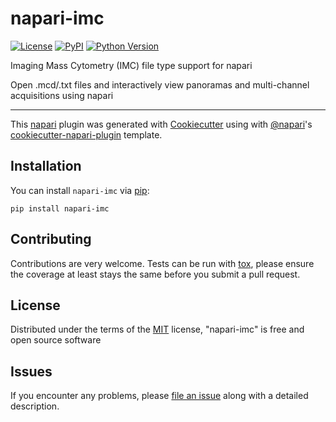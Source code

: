 # napari-imc

[![License](https://img.shields.io/pypi/l/napari-imc.svg?color=green)](https://github.com/BodenmillerGroup/napari-imc/raw/master/LICENSE)
[![PyPI](https://img.shields.io/pypi/v/napari-imc.svg?color=green)](https://pypi.org/project/napari-imc)
[![Python Version](https://img.shields.io/pypi/pyversions/napari-imc.svg?color=green)](https://python.org)
<!-- [![tests](https://github.com/BodenmillerGroup/napari-imc/workflows/tests/badge.svg)](https://github.com/BodenmillerGroup/napari-imc/actions) -->
<!-- [![codecov](https://codecov.io/gh/BodenmillerGroup/napari-imc/branch/master/graph/badge.svg)](https://codecov.io/gh/BodenmillerGroup/napari-imc) -->

Imaging Mass Cytometry (IMC) file type support for napari

Open .mcd/.txt files and interactively view panoramas and multi-channel acquisitions using napari 

----------------------------------

This [napari] plugin was generated with [Cookiecutter] using with [@napari]'s [cookiecutter-napari-plugin] template.

<!--
Don't miss the full getting started guide to set up your new package:
https://github.com/napari/cookiecutter-napari-plugin#getting-started

and review the napari docs for plugin developers:
https://napari.org/docs/plugins/index.html
-->

## Installation

You can install `napari-imc` via [pip]:

    pip install napari-imc

## Contributing

Contributions are very welcome. Tests can be run with [tox], please ensure
the coverage at least stays the same before you submit a pull request.

## License

Distributed under the terms of the [MIT] license,
"napari-imc" is free and open source software

## Issues

If you encounter any problems, please [file an issue] along with a detailed description.

[napari]: https://github.com/napari/napari
[Cookiecutter]: https://github.com/audreyr/cookiecutter
[@napari]: https://github.com/napari
[MIT]: http://opensource.org/licenses/MIT
[BSD-3]: http://opensource.org/licenses/BSD-3-Clause
[GNU GPL v3.0]: http://www.gnu.org/licenses/gpl-3.0.txt
[GNU LGPL v3.0]: http://www.gnu.org/licenses/lgpl-3.0.txt
[Apache Software License 2.0]: http://www.apache.org/licenses/LICENSE-2.0
[Mozilla Public License 2.0]: https://www.mozilla.org/media/MPL/2.0/index.txt
[cookiecutter-napari-plugin]: https://github.com/napari/cookiecutter-napari-plugin
[file an issue]: https://github.com/BodenmillerGroup/napari-imc/issues
[napari]: https://github.com/napari/napari
[tox]: https://tox.readthedocs.io/en/latest/
[pip]: https://pypi.org/project/pip/
[PyPI]: https://pypi.org/